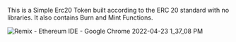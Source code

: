 This is a Simple Erc20 Token built according to the ERC 20 standard with no libraries. It also contains Burn and Mint Functions.

![Remix - Ethereum IDE - Google Chrome 2022-04-23 1_37_08 PM](https://user-images.githubusercontent.com/77860114/164894975-8a4d1137-1f4f-4b62-bf89-140bed25c770.png)
